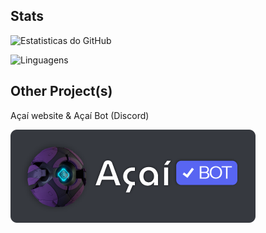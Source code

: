 ## Stats

![Estatisticas do GitHub](https://vercel-r95b.vercel.app/api?username=jocafamaka&count_private=true&include_all_commits=true&locale=en&theme=monokai)

![Linguagens](https://vercel-r95b.vercel.app/api/top-langs/?username=jocafamaka&layout=compact&locale=en&theme=monokai)

## Other Project(s)

Açaí website & Açaí Bot (Discord)

[![Açaí Bot Logo](/acai-bot-logo-verificado.png)](https://acaibot.site)
